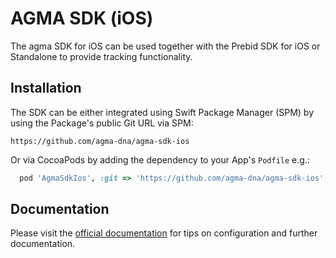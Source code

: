 # AGMA SDK (iOS)

The agma SDK for iOS can be used together with the Prebid SDK for iOS or Standalone to provide tracking functionality.

## Installation

The SDK can be either integrated using Swift Package Manager (SPM) by using the Package's public Git URL via SPM:

```
https://github.com/agma-dna/agma-sdk-ios
```

Or via CocoaPods by adding the dependency to your App's `Podfile` e.g.:

```ruby
  pod 'AgmaSdkIos', :git => 'https://github.com/agma-dna/agma-sdk-ios', :tag => '1.2.1'
```

## Documentation

Please visit the [official documentation](http://docs.agma-analytics.de/) for tips on configuration and further documentation.
